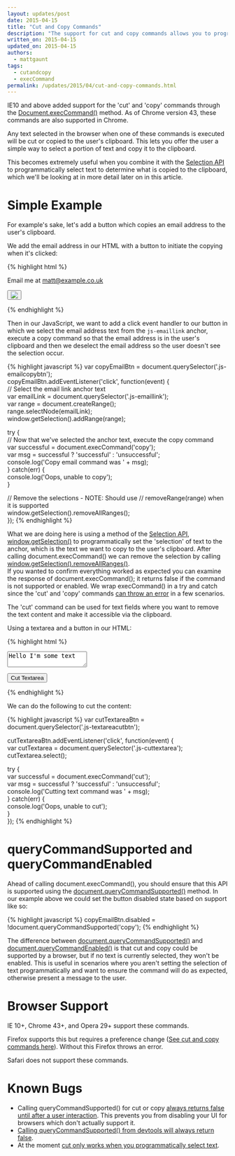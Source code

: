 ```yaml
---
layout: updates/post
date: 2015-04-15
title: "Cut and Copy Commands"
description: "The support for cut and copy commands allows you to programmatically cut and copy selected text to the users clipboard"
written_on: 2015-04-15
updated_on: 2015-04-15
authors:
  - mattgaunt
tags:
  - cutandcopy
  - execCommand
permalink: /updates/2015/04/cut-and-copy-commands.html
---
```


IE10 and above added support for the 'cut' and 'copy' commands through the
[Document.execCommand()](https://www.google.com/url?q=https%3A%2F%2Fdeveloper.mozilla.org%2Fen-US%2Fdocs%2FWeb%2FAPI%2FDocument%2FexecCommand&sa=D&sntz=1&usg=AFQjCNGXS6fCPqMRGr1_NECYZuxIOyVURg)
method. As of Chrome version 43, these commands are also supported in Chrome.

Any text selected in the browser when one of these commands is executed will be
cut or copied to the user's clipboard. This lets you offer the user a simple way
to select a portion of text and copy it to the clipboard.

This becomes extremely useful when you combine it with the [Selection
API](https://developer.mozilla.org/en-US/docs/Web/API/Selection) to
programmatically select text to determine what is copied to the clipboard, which
we'll be looking at in more detail later on in this article.

# Simple Example

For example's sake, let's add a button which copies an email address to the
user's clipboard.

We add the email address in our HTML with a button to initiate the copying when it's clicked:

{% highlight html %}
<p>Email me at <a class="js-emaillink" href="mailto:matt@example.co.uk">matt@example.co.uk</a></p>

<p><button class="js-emailcopybtn"><img src="./images/copy-icon.png" /></button></p>
{% endhighlight %}

Then in our JavaScript, we want to add a click event handler to our button in
which we select the email address text from the `js-emaillink` anchor, execute a copy
command so that the email address is in the user's clipboard and then we
deselect the email address so the user doesn't see the selection occur.

{% highlight javascript %}
var copyEmailBtn = document.querySelector('.js-emailcopybtn');  
copyEmailBtn.addEventListener('click', function(event) {  
  // Select the email link anchor text  
  var emailLink = document.querySelector('.js-emaillink');  
  var range = document.createRange();  
  range.selectNode(emailLink);  
  window.getSelection().addRange(range);  

  try {  
    // Now that we've selected the anchor text, execute the copy command  
    var successful = document.execCommand('copy');  
    var msg = successful ? 'successful' : 'unsuccessful';  
    console.log('Copy email command was ' + msg);  
  } catch(err) {  
    console.log('Oops, unable to copy');  
  }  

  // Remove the selections - NOTE: Should use
  // removeRange(range) when it is supported  
  window.getSelection().removeAllRanges();  
});
{% endhighlight %}

What we are doing here is using a method of the [Selection
API](https://developer.mozilla.org/en-US/docs/Web/API/Selection),
[window.getSelection()](https://developer.mozilla.org/en-US/docs/Web/API/Window/getSelection)
to programmatically set the 'selection' of text to the anchor, which is the text we
want to copy to the user's clipboard. After calling document.execCommand() we
can remove the selection by calling
[window.getSelection().removeAllRanges()](https://developer.mozilla.org/en-US/docs/Web/API/Selection/removeAllRanges).  
If you wanted to confirm everything worked as expected you can examine the
response of document.execCommand(); it returns false if the command is not
supported or enabled. We wrap execCommand() in a try and catch since the 'cut'
and 'copy' commands [can throw an
error](https://dvcs.w3.org/hg/editing/raw-file/tip/editing.html#the-copy-command)
in a few scenarios.

The 'cut' command can be used for text fields where you want to remove the text
content and make it accessible via the clipboard.

Using a textarea and a button in our HTML:

{% highlight html %}
<p><textarea class="js-cuttextarea">Hello I'm some text</textarea></p>

<p><button class="js-textareacutbtn" disable>Cut Textarea</button></p>
{% endhighlight %}

We can do the following to cut the content:

{% highlight javascript %}
var cutTextareaBtn = document.querySelector('.js-textareacutbtn');

cutTextareaBtn.addEventListener('click', function(event) {  
  var cutTextarea = document.querySelector('.js-cuttextarea');  
  cutTextarea.select();

  try {  
    var successful = document.execCommand('cut');  
    var msg = successful ? 'successful' : 'unsuccessful';  
    console.log('Cutting text command was ' + msg);  
  } catch(err) {  
    console.log('Oops, unable to cut');  
  }  
});
{% endhighlight %}

# queryCommandSupported and queryCommandEnabled

Ahead of calling document.execCommand(), you should ensure that this API is
supported using the
[document.queryCommandSupported()](https://developer.mozilla.org/en-US/docs/Web/API/Document/queryCommandSupported)
method. In our example above we could set the button disabled state based on
support like so:

{% highlight javascript %}
copyEmailBtn.disabled = !document.queryCommandSupported('copy');
{% endhighlight %}

The difference between
[document.queryCommandSupported()](https://dvcs.w3.org/hg/editing/raw-file/tip/editing.html#querycommandsupported())
and
[document.queryCommandEnabled()](https://dvcs.w3.org/hg/editing/raw-file/tip/editing.html#querycommandenabled())
is that cut and copy could be supported by a browser, but if no text is currently selected, they won't be enabled. This is useful in scenarios where you aren't
setting the selection of text programmatically and want to ensure the command
will do as expected, otherwise present a message to the user.

# Browser Support

IE 10+, Chrome 43+, and Opera 29+ support these commands.

Firefox supports this but requires a preference change ([See cut and
copy commands
here](https://developer.mozilla.org/en-US/docs/Web/API/Document/execCommand)).
Without this Firefox throws an error.

Safari does not support these commands.

# Known Bugs

* Calling queryCommandSupported() for cut or copy [always returns false until after a user interaction](//crbug.com/476508).
  This prevents you from disabling your UI for browsers which don't actually
  support it.
* [Calling queryCommandSupported() from devtools will always return
  false](//crbug.com/475868).
* At the moment [cut only works when you programmatically select
  text](//crbug.com/476848).
